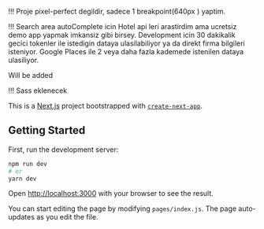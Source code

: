 !!! Proje pixel-perfect degildir, sadece 1 breakpoint(640px ) yaptim.

!!! Search area autoComplete icin Hotel api leri arastirdim ama ucretsiz demo app yapmak imkansiz gibi birsey. Development icin 
30 dakikalik gecici tokenler ile istedigin dataya ulasilabiliyor ya da direkt firma bilgileri isteniyor. Google Places ile
2 veya daha fazla kademede istenilen dataya ulasiliyor. 

Will be added

!!! Sass eklenecek 


This is a [Next.js](https://nextjs.org/) project bootstrapped with [`create-next-app`](https://github.com/vercel/next.js/tree/canary/packages/create-next-app).

## Getting Started

First, run the development server:

```bash
npm run dev
# or
yarn dev
```

Open [http://localhost:3000](http://localhost:3000) with your browser to see the result.

You can start editing the page by modifying `pages/index.js`. The page auto-updates as you edit the file.

